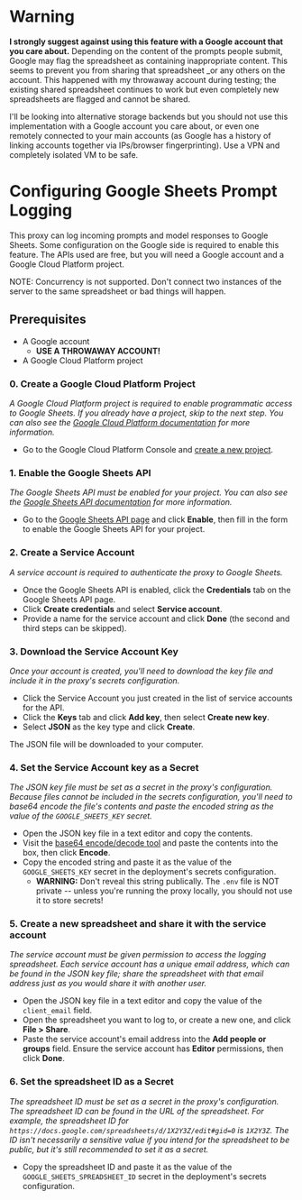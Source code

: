 # Warning
**I strongly suggest against using this feature with a Google account that you care about.** Depending on the content of the prompts people submit, Google may flag the spreadsheet as containing inappropriate content. This seems to prevent you from sharing that spreadsheet _or any others on the account. This happened with my throwaway account during testing; the existing shared spreadsheet continues to work but even completely new spreadsheets are flagged and cannot be shared.

I'll be looking into alternative storage backends but you should not use this implementation with a Google account you care about, or even one remotely connected to your main accounts (as Google has a history of linking accounts together via IPs/browser fingerprinting). Use a VPN and completely isolated VM to be safe.

# Configuring Google Sheets Prompt Logging
This proxy can log incoming prompts and model responses to Google Sheets. Some configuration on the Google side is required to enable this feature. The APIs used are free, but you will need a Google account and a Google Cloud Platform project.

NOTE: Concurrency is not supported. Don't connect two instances of the server to the same spreadsheet or bad things will happen.

## Prerequisites
- A Google account
  - **USE A THROWAWAY ACCOUNT!**
- A Google Cloud Platform project

### 0. Create a Google Cloud Platform Project
_A Google Cloud Platform project is required to enable programmatic access to Google Sheets. If you already have a project, skip to the next step. You can also see the [Google Cloud Platform documentation](https://developers.google.com/workspace/guides/create-project) for more information._

- Go to the Google Cloud Platform Console and [create a new project](https://console.cloud.google.com/projectcreate).

### 1. Enable the Google Sheets API
_The Google Sheets API must be enabled for your project. You can also see the [Google Sheets API documentation](https://developers.google.com/sheets/api/quickstart/nodejs) for more information._

- Go to the [Google Sheets API page](https://console.cloud.google.com/apis/library/sheets.googleapis.com) and click **Enable**, then fill in the form to enable the Google Sheets API for your project.
<!-- TODO: Add screenshot of Enable page and describe filling out the form -->

### 2. Create a Service Account
_A service account is required to authenticate the proxy to Google Sheets._

- Once the Google Sheets API is enabled, click the **Credentials** tab on the Google Sheets API page.
- Click **Create credentials** and select **Service account**.
- Provide a name for the service account and click **Done** (the second and third steps can be skipped).

### 3. Download the Service Account Key
_Once your account is created, you'll need to download the key file and include it in the proxy's secrets configuration._

- Click the Service Account you just created in the list of service accounts for the API.
- Click the **Keys** tab and click **Add key**, then select **Create new key**.
- Select **JSON** as the key type and click **Create**.

The JSON file will be downloaded to your computer.

### 4. Set the Service Account key as a Secret
_The JSON key file must be set as a secret in the proxy's configuration. Because files cannot be included in the secrets configuration, you'll need to base64 encode the file's contents and paste the encoded string as the value of the `GOOGLE_SHEETS_KEY` secret._

- Open the JSON key file in a text editor and copy the contents.
- Visit the [base64 encode/decode tool](https://www.base64encode.org/) and paste the contents into the box, then click **Encode**.
- Copy the encoded string and paste it as the value of the `GOOGLE_SHEETS_KEY` secret in the deployment's secrets configuration.
  - **WARNING:** Don't reveal this string publically. The `.env` file is NOT private -- unless you're running the proxy locally, you should not use it to store secrets!

### 5. Create a new spreadsheet and share it with the service account
_The service account must be given permission to access the logging spreadsheet. Each service account has a unique email address, which can be found in the JSON key file; share the spreadsheet with that email address just as you would share it with another user._

- Open the JSON key file in a text editor and copy the value of the `client_email` field.
- Open the spreadsheet you want to log to, or create a new one, and click **File > Share**.
- Paste the service account's email address into the **Add people or groups** field. Ensure the service account has **Editor** permissions, then click **Done**.

### 6. Set the spreadsheet ID as a Secret
_The spreadsheet ID must be set as a secret in the proxy's configuration. The spreadsheet ID can be found in the URL of the spreadsheet. For example, the spreadsheet ID for `https://docs.google.com/spreadsheets/d/1X2Y3Z/edit#gid=0` is `1X2Y3Z`.  The ID isn't necessarily a sensitive value if you intend for the spreadsheet to be public, but it's still recommended to set it as a secret._

- Copy the spreadsheet ID and paste it as the value of the `GOOGLE_SHEETS_SPREADSHEET_ID` secret in the deployment's secrets configuration.
